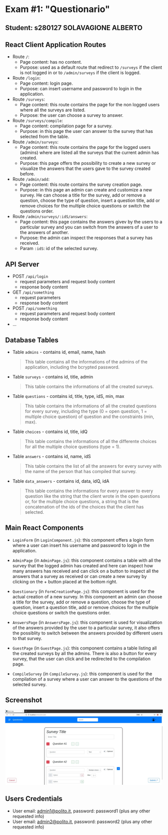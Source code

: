 # Exam #1: "Questionario"
## Student: s280127 SOLAVAGIONE ALBERTO 

## React Client Application Routes

- Route `/`: 
  - Page content: has no content.
  - Purpose: used as a default route that redirect to `/surveys` if the client is not logged in or to `/admin/surveys` if the client is logged.
- Route `/login`:
  - Page content: login page.
  - Purpose: can insert username and password to login in the application.
- Route `/surveys`: 
  - Page content: this route contains the page for the non logged users where all the surveys are listed.
  - Purpose: the user can choose a survey to answer.
- Route `/surveys/compile`:
  - Page content: compilation page for a survey.
  - Purpose: in this page the user can answer to the survey that has selected from the table.
- Route `/admin/surveys`:
  - Page content: this route contains the page for the logged users (admins) where are listed all the surveys that the current admin has created.
  - Purpose: this page offers the possibility to create a new survey or visualize the answers that the users gave to the survey created before.
- Route `/admin/add`:
  - Page content: this route contains the survey creation page.
  - Purpose: in this page an admin can create and customize a new survey. He can choose a title for the survey, add or remove a question, choose the type of question, insert a question title, add or remove choices for the multiple choice questions or switch the questions order.
- Route `/admin/surveys/:idS/answers`:
  - Page content: this page contains the answers givev by the users to a particular survey and you can switch from the answers of a user to the answers of another.
  - Purpose: the admin can inspect the responses that a survey has received. 
  - Param `:idS`: id of the selected survey.

## API Server

- POST `/api/login`
  - request parameters and request body content
  - response body content
- GET `/api/something`
  - request parameters
  - response body content
- POST `/api/something`
  - request parameters and request body content
  - response body content
- ...

## Database Tables

- Table `admins` - contains id, email, name, hash
    > This table contains all the informations of the admins of the application, including the bcrypted password.
- Table `surveys` - contains id, title, admin
    > This table contains the informations of all the created surveys.
- Table `questions` - contains id, title, type, idS, min, max
    > This table contains the informations of all the created questions for every survey, including the type (0 = open question, 1 = multiple choice question) of question and the constraints (min, max).
- Table `choices` - contains id, title, idQ
    > This table contains the informations of all the differente choices for all the multiple choice questions (type = 1).
- Table `answers` - contains id, name, idS
    > This table contains the list of all the answers for every survey with the name of the person that has compiled that survey.
- Table `data_answers` -  contains id, data, idQ, idA
    > This table contains the informations for every answer to every question like the string that the client wrote in the open questions or, for the multiple choice questions, a string that is the concatenation of the ids of the choices that the client has selected.
 

## Main React Components

- `LoginForm` (in `LoginComponent.js`): this component offers a login form where a user can insert his username and password to login in the application.

- `AdminPage` (in `AdminPage.js`): this component contains a table with all the survey that the logged admin has created and here can inspect how many answers has received and can click on a button to inspect all the answers that a survey as received or can create a new survey by clicking on the + button placed at the bottom right.

- `Questionary` (in `FormCreationPage.js`): this component is used for the actual creation of a new survey. In this component an admin can choose a title for the survey, add or remove a question, choose the type of question, insert a question title, add or remove choices for the multiple choice questions or switch the questions order.

- `AnswersPage` (in `AnswersPage.js`): this component is used for visualization of the answers provided by the user to a particular survey, it also offers the possiblity to switch between the answers provided by different users to that survey.

- `GuestPage` (in `GuestPage.js`): this component contains a table listing all the created surveys by all the admins. There is also a button for every survey, that the user can click and be redirected to the compilation page.

- `CompileSurvey` (in `CompileSurvey.js`): this component is used for the compilation of a survey where a user can answer to the questions of the selected survey.


## Screenshot

![Screenshot](./img/screenshot.jpg)

## Users Credentials

- User email: admin1@polito.it, password: password1 (plus any other requested info)
- User email: admin2@polito.it, password: password2 (plus any other requested info)
